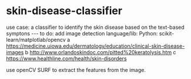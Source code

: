 # skin-disease-classifier

use case:  a classifier to identify the skin disease based on the text-based symptons --- to do: add image detection
language/lib: Python:  scikit-learn/matplotlab/opencv
a https://medicine.uiowa.edu/dermatology/education/clinical-skin-disease-images
b http://www.orlandoskindoc.com/pitted%20keratolysis.htm
c https://www.healthline.com/health/skin-disorders

use openCV SURF to extract the features from the image.
